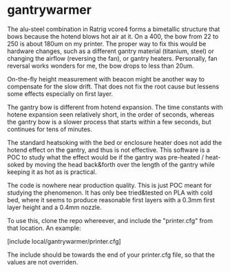 # gantrywarmer
The alu-steel combination in Ratrig vcore4 forms a bimetallic structure that bows because the hotend blows hot air at it. On a 400, the bow from 22 to 250 is about 180um on my printer. The proper way to fix this would be hardware changes, such as a different gantry material (titanium, steel) or changing the airflow (reversing the fan), or gantry heaters. Personally, fan reversal works wonders for me, the bow drops to less than 20um.

On-the-fly height measurement with beacon might be another way to compensate for the slow drift. That does not fix the root cause but lessens some effects especially on first layer.

The gantry bow is different from hotend expansion. The time constants with hotene expansion seen relatively short, in the order of seconds, whereas the gantry bow is a slower process that starts within a few seconds, but continues for tens of minutes.

The standard heatsoking with the bed or enclosure heater does not add the hotend effect on the gantry, and thus is not effective. This software is a POC to study what the effect would be if the gantry was pre-heated / heat-soked by moving the head back&forth over the length of the gantry while keeping it as hot as is practical.

The code is nowhere near production quality. This is just POC meant for studying the phenomenon. It has only bee tried&tested on PLA with cold bed, where it seems to produce reasonable first layers with a 0.3mm first layer height and a 0.4mm nozzle.

To use this, clone the repo whereever, and include the "printer.cfg" from that location. An example:

[include local/gantrywarmer/printer.cfg]

The include should be towards the end of your printer.cfg file, so that the values are not overriden.

 

